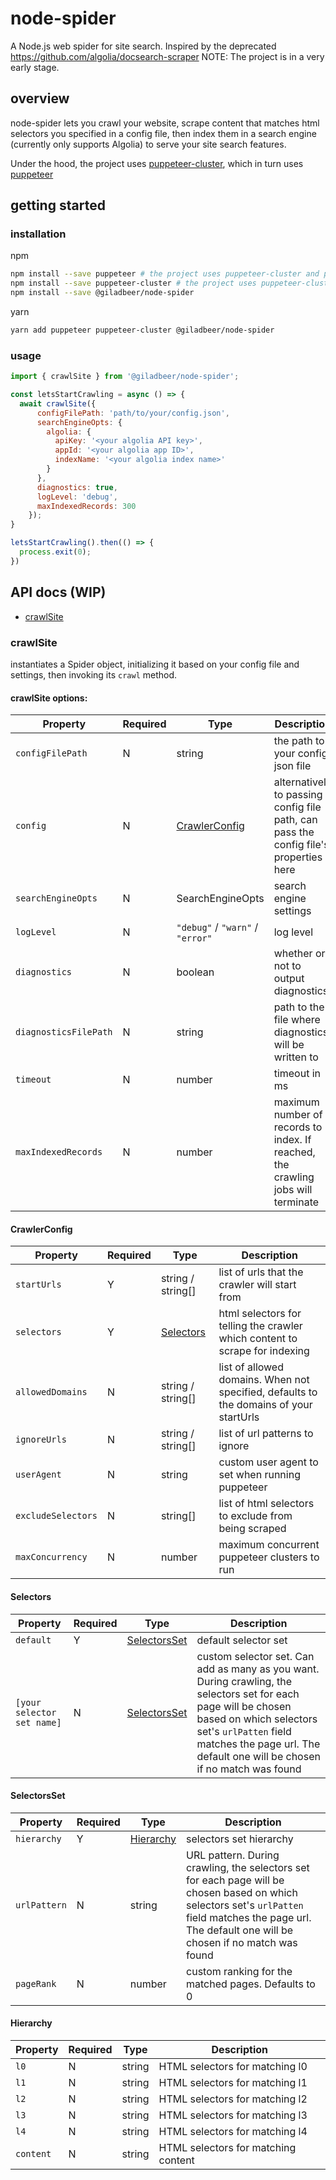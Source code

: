 # node-spider

A Node.js web spider for site search. Inspired by the deprecated https://github.com/algolia/docsearch-scraper
NOTE: The project is in a very early stage.

## overview

node-spider lets you crawl your website, scrape content that matches html selectors you specified in a config file, then index them in a search engine (currently only supports Algolia) to serve your site search features.

Under the hood, the project uses [puppeteer-cluster](https://github.com/thomasdondorf/puppeteer-cluster), which in turn uses [puppeteer](https://github.com/puppeteer/puppeteer)

## getting started

### installation

npm
```sh
npm install --save puppeteer # the project uses puppeteer-cluster and puppeteer under the hood
npm install --save puppeteer-cluster # the project uses puppeteer-cluster and puppeteer under the hood
npm install --save @giladbeer/node-spider
```

yarn
```sh
yarn add puppeteer puppeteer-cluster @giladbeer/node-spider
```

### usage 

```js
import { crawlSite } from '@giladbeer/node-spider';

const letsStartCrawling = async () => {
  await crawlSite({
      configFilePath: 'path/to/your/config.json',
      searchEngineOpts: {
        algolia: {
          apiKey: '<your algolia API key>',
          appId: '<your algolia app ID>',
          indexName: '<your algolia index name>'
        }
      },
      diagnostics: true,
      logLevel: 'debug',
      maxIndexedRecords: 300
    });
}

letsStartCrawling().then(() => {
  process.exit(0);
})
```

## API docs (WIP)

- [crawlSite](#crawlSite)

### crawlSite

instantiates a Spider object, initializing it based on your config file and settings, then invoking its `crawl` method.

#### crawlSite options:

| Property | Required | Type | Description |
| --- | --- | --- | --- |
| `configFilePath` | N | string | the path to your config json file |
| `config` | N | [CrawlerConfig](#CrawlerConfig) | alternatively to passing a config file path, can pass the config file's properties here |
| `searchEngineOpts` | N | SearchEngineOpts | search engine settings |
| `logLevel` | N | `"debug"` / `"warn"` / `"error"` | log level |
| `diagnostics` | N | boolean | whether or not to output diagnostics |
| `diagnosticsFilePath` | N | string | path to the file where diagnostics will be written to |
| `timeout` | N | number | timeout in ms |
| `maxIndexedRecords` | N | number | maximum number of records to index. If reached, the crawling jobs will terminate |

#### CrawlerConfig
| Property | Required | Type | Description |
| --- | --- | --- | --- |
| `startUrls` | Y | string / string[] | list of urls that the crawler will start from |
| `selectors` | Y | [Selectors](#Selectors) | html selectors for telling the crawler which content to scrape for indexing |
| `allowedDomains` | N | string / string[] | list of allowed domains. When not specified, defaults to the domains of your startUrls |
| `ignoreUrls` | N | string / string[] | list of url patterns to ignore |
| `userAgent` | N | string | custom user agent to set when running puppeteer |
| `excludeSelectors` | N | string[] | list of html selectors to exclude from being scraped |
| `maxConcurrency` | N | number | maximum concurrent puppeteer clusters to run |

#### Selectors
| Property | Required | Type | Description |
| --- | --- | --- | --- |
| `default` | Y | [SelectorsSet](#SelectorsSet) | default selector set |
| `[your selector set name]` | N | [SelectorsSet](#SelectorsSet) | custom selector set. Can add as many as you want. During crawling, the selectors set for each page will be chosen based on which selectors set's `urlPatten` field matches the page url. The default one will be chosen if no match was found |

#### SelectorsSet
| Property | Required | Type | Description |
| --- | --- | --- | --- |
| `hierarchy` | Y | [Hierarchy](#Hierarchy) | selectors set hierarchy |
| `urlPattern` | N | string | URL pattern. During crawling, the selectors set for each page will be chosen based on which selectors set's `urlPatten` field matches the page url. The default one will be chosen if no match was found |
| `pageRank` | N | number | custom ranking for the matched pages. Defaults to 0 |

#### Hierarchy
| Property | Required | Type | Description |
| --- | --- | --- | --- |
| `l0` | N | string | HTML selectors for matching l0 |
| `l1` | N | string | HTML selectors for matching l1 |
| `l2` | N | string | HTML selectors for matching l2|
| `l3` | N | string | HTML selectors for matching l3 |
| `l4` | N | string | HTML selectors for matching l4 |
| `content` | N | string | HTML selectors for matching content |
